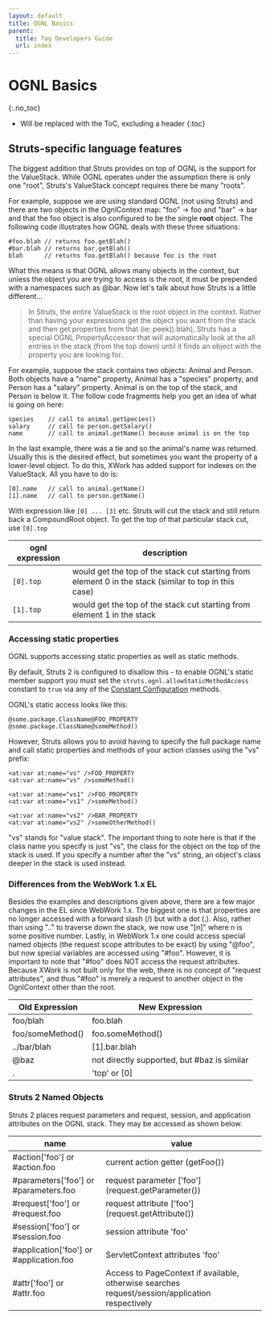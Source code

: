 ```yaml
---
layout: default
title: OGNL Basics
parent:
  title: Tag Developers Guide
  url: index
---
```


# OGNL Basics
{:.no_toc}

* Will be replaced with the ToC, excluding a header
{:toc}

## Struts-specific language features

The biggest addition that Struts provides on top of OGNL is the support for the ValueStack. While OGNL operates under 
the assumption there is only one "root", Struts's ValueStack concept requires there be many "roots".

For example, suppose we are using standard OGNL (not using Struts) and there are two objects in the OgnlContext map: 
"foo" -> foo and "bar" -> bar and that the foo object is also configured to be the single **root** object. 
The following code illustrates how OGNL deals with these three situations:

```
#foo.blah // returns foo.getBlah()
#bar.blah // returns bar.getBlah()
blah      // returns foo.getBlah() because foo is the root
```

What this means is that OGNL allows many objects in the context, but unless the object you are trying to access is the root, 
it must be prepended with a namespaces such as @bar. Now let's talk about how Struts is a little different...

> In Struts, the entire ValueStack is the root object in the context. Rather than having your expressions get the object 
> you want from the stack and then get properties from that (ie: peek().blah), Struts has a special OGNL PropertyAccessor 
> that will automatically look at the all entries in the stack (from the top down) until it finds an object with the property 
> you are looking for.

For example, suppose the stack contains two objects: Animal and Person. Both objects have a "name" property, Animal has 
a "species" property, and Person has a "salary" property. Animal is on the top of the stack, and Person is below it. 
The follow code fragments help you get an idea of what is going on here:

```
species    // call to animal.getSpecies()
salary     // call to person.getSalary()
name       // call to animal.getName() because animal is on the top
```

In the last example, there was a tie and so the animal's name was returned. Usually this is the desired effect, but 
sometimes you want the property of a lower-level object. To do this, XWork has added support for indexes on the ValueStack. 
All you have to do is:

```
[0].name   // call to animal.getName()
[1].name   // call to person.getName()
```

With expression like `[0] ... [3]` etc. Struts will cut the stack and still return back a CompoundRoot object. To get 
the top of that particular stack cut, use `[0].top`

|ognl expression|description|
|---------------|-----------|
|`[0].top`|would get the top of the stack cut starting from element 0 in the stack (similar to top in this case)|
|`[1].top`|would get the top of the stack cut starting from element 1 in the stack|

### Accessing static properties

OGNL supports accessing static properties as well as static methods.

By default, Struts 2 is configured to disallow this - to enable OGNL's static member support you must set the
`struts.ognl.allowStaticMethodAccess` constant to `true` via any of the [Constant Configuration](../core-developers/constant-configuration) methods.

OGNL's static access looks like this:

```
@some.package.ClassName@FOO_PROPERTY
@some.package.ClassName@someMethod()
```

However, Struts allows you to avoid having to specify the full package name and call static properties and methods of your 
action classes using the "vs" prefix:

```
<at:var at:name="vs" />FOO_PROPERTY
<at:var at:name="vs" />someMethod()

<at:var at:name="vs1" />FOO_PROPERTY
<at:var at:name="vs1" />someMethod()

<at:var at:name="vs2" />BAR_PROPERTY
<at:var at:name="vs2" />someOtherMethod()
```

"vs" stands for "value stack". The important thing to note here is that if the class name you specify is just "vs", 
the class for the object on the top of the stack is used. If you specify a number after the "vs" string, an object's 
class deeper in the stack is used instead.

### Differences from the WebWork 1.x EL

Besides the examples and descriptions given above, there are a few major changes in the EL since WebWork 1.x. The biggest 
one is that properties are no longer accessed with a forward slash (/) but with a dot (.). Also, rather than using ".." 
to traverse down the stack, we now use "[n]" where n is some positive number. Lastly, in WebWork 1.x one could access 
special named objects (the request scope attributes to be exact) by using "@foo", but now special variables are accessed 
using "#foo". However, it is important to note that "#foo" does NOT access the request attributes. Because XWork is not 
built only for the web, there is no concept of "request attributes", and thus "#foo" is merely a request to another 
object in the OgnlContext other than the root.

|Old Expression|New Expression|
|--------------|--------------|
|foo/blah|foo.blah|
|foo/someMethod()|foo.someMethod()|
|../bar/blah|[1].bar.blah|
|@baz|not directly supported, but #baz is similar|
|.|'top' or [0]|

### Struts 2 Named Objects

Struts 2 places request parameters and request, session, and application attributes on the OGNL stack. They may be accessed 
as shown below.

|name|value|
|----|-----|
|#action['foo'] or #action.foo|current action getter (getFoo())|
|#parameters['foo'] or #parameters.foo|request parameter ['foo'] (request.getParameter())|
|#request['foo'] or #request.foo|request attribute ['foo'] (request.getAttribute())|
|#session['foo'] or #session.foo|session attribute 'foo'|
|#application['foo'] or #application.foo|ServletContext attributes 'foo'|
|#attr['foo'] or #attr.foo|Access to PageContext if available, otherwise searches request/session/application respectively|
